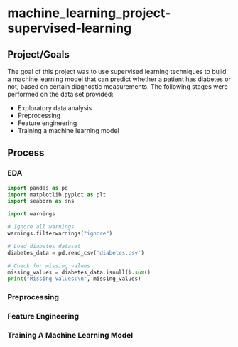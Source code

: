 # machine_learning_project-supervised-learning

## Project/Goals
The goal of this project was to use supervised learning techniques to build a machine learning model that can predict whether a patient has diabetes or not, based on certain diagnostic measurements. The following stages were performed on the data set provided:
- Exploratory data analysis
- Preprocessing
- Feature engineering
- Training a machine learning model


## Process
### EDA

``` python
import pandas as pd
import matplotlib.pyplot as plt
import seaborn as sns

import warnings

# Ignore all warnings
warnings.filterwarnings("ignore")

# Load diabetes dataset
diabetes_data = pd.read_csv('diabetes.csv')

# Check for missing values
missing_values = diabetes_data.isnull().sum()
print("Missing Values:\n", missing_values)
```

### Preprocessing

### Feature Engineering

### Training A Machine Learning Model



